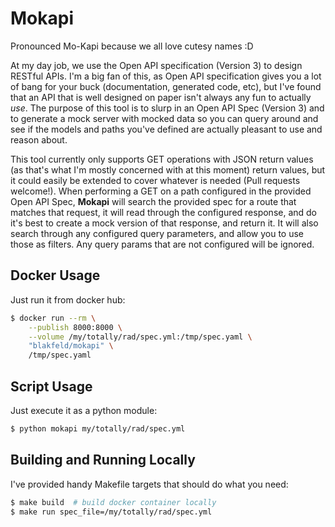 # Mokapi

Pronounced Mo-Kapi because we all love cutesy names :D

At my day job, we use the Open API specification (Version 3) to design RESTful APIs. I'm a big fan of this, as Open API
specification gives you a lot of bang for your buck (documentation, generated code, etc), but I've found that an API
that is well designed on paper isn't always any fun to actually _use_. The purpose of this tool is to slurp in an Open
API Spec (Version 3) and to generate a mock server with mocked data so you can query around and see if the models and
paths you've defined are actually pleasant to use and reason about.

This tool currently only supports GET operations with JSON return values (as that's what I'm mostly concerned with at
this moment) return values, but it could easily be extended to cover whatever is needed (Pull requests welcome!). When
performing a GET on a path configured in the provided Open API Spec, **Mokapi** will search the provided spec for a
route that matches that request, it will read through the configured response, and do it's best to create a mock version
of that response, and return it. It will also search through any configured query parameters, and allow you to use those
as filters. Any query params that are not configured will be ignored.

## Docker Usage

Just run it from docker hub:

```bash
$ docker run --rm \
	--publish 8000:8000 \
	--volume /my/totally/rad/spec.yml:/tmp/spec.yaml \
	"blakfeld/mokapi" \
	/tmp/spec.yaml
```

## Script Usage

Just execute it as a python module:

```bash
$ python mokapi my/totally/rad/spec.yml
```


## Building and Running Locally

I've provided handy Makefile targets that should do what you need:

```bash
$ make build  # build docker container locally
$ make run spec_file=/my/totally/rad/spec.yml
```

